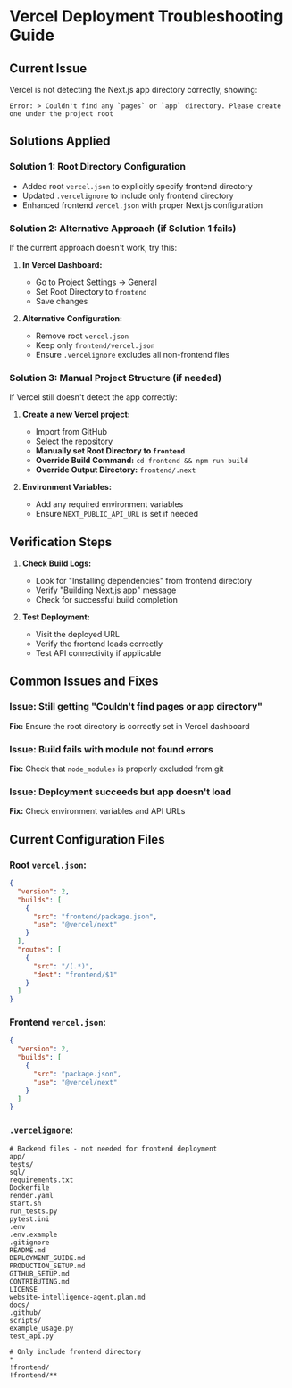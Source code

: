# Vercel Deployment Troubleshooting Guide

## Current Issue
Vercel is not detecting the Next.js app directory correctly, showing:
```
Error: > Couldn't find any `pages` or `app` directory. Please create one under the project root
```

## Solutions Applied

### Solution 1: Root Directory Configuration
- Added root `vercel.json` to explicitly specify frontend directory
- Updated `.vercelignore` to include only frontend directory
- Enhanced frontend `vercel.json` with proper Next.js configuration

### Solution 2: Alternative Approach (if Solution 1 fails)

If the current approach doesn't work, try this:

1. **In Vercel Dashboard:**
   - Go to Project Settings → General
   - Set Root Directory to `frontend`
   - Save changes

2. **Alternative Configuration:**
   - Remove root `vercel.json`
   - Keep only `frontend/vercel.json`
   - Ensure `.vercelignore` excludes all non-frontend files

### Solution 3: Manual Project Structure (if needed)

If Vercel still doesn't detect the app correctly:

1. **Create a new Vercel project:**
   - Import from GitHub
   - Select the repository
   - **Manually set Root Directory to `frontend`**
   - **Override Build Command:** `cd frontend && npm run build`
   - **Override Output Directory:** `frontend/.next`

2. **Environment Variables:**
   - Add any required environment variables
   - Ensure `NEXT_PUBLIC_API_URL` is set if needed

## Verification Steps

1. **Check Build Logs:**
   - Look for "Installing dependencies" from frontend directory
   - Verify "Building Next.js app" message
   - Check for successful build completion

2. **Test Deployment:**
   - Visit the deployed URL
   - Verify the frontend loads correctly
   - Test API connectivity if applicable

## Common Issues and Fixes

### Issue: Still getting "Couldn't find pages or app directory"
**Fix:** Ensure the root directory is correctly set in Vercel dashboard

### Issue: Build fails with module not found errors
**Fix:** Check that `node_modules` is properly excluded from git

### Issue: Deployment succeeds but app doesn't load
**Fix:** Check environment variables and API URLs

## Current Configuration Files

### Root `vercel.json`:
```json
{
  "version": 2,
  "builds": [
    {
      "src": "frontend/package.json",
      "use": "@vercel/next"
    }
  ],
  "routes": [
    {
      "src": "/(.*)",
      "dest": "frontend/$1"
    }
  ]
}
```

### Frontend `vercel.json`:
```json
{
  "version": 2,
  "builds": [
    {
      "src": "package.json",
      "use": "@vercel/next"
    }
  ]
}
```

### `.vercelignore`:
```
# Backend files - not needed for frontend deployment
app/
tests/
sql/
requirements.txt
Dockerfile
render.yaml
start.sh
run_tests.py
pytest.ini
.env
.env.example
.gitignore
README.md
DEPLOYMENT_GUIDE.md
PRODUCTION_SETUP.md
GITHUB_SETUP.md
CONTRIBUTING.md
LICENSE
website-intelligence-agent.plan.md
docs/
.github/
scripts/
example_usage.py
test_api.py

# Only include frontend directory
*
!frontend/
!frontend/**
```
